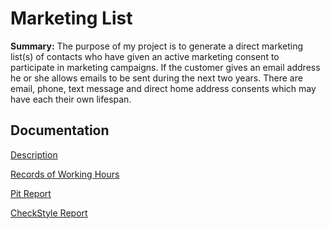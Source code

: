 # Marketing List

__Summary:__ The purpose of my project is to generate a direct marketing list(s) of contacts who have given an active marketing consent to participate in marketing campaigns. If the customer gives an email address he or she allows emails to be sent during the next two years. There are email, phone, text message and direct home address consents which may have each their own lifespan. 

## Documentation

[Description](https://github.com/rikumleppanen/direct-marketing-list/blob/master/documentation/description.md)

[Records of Working Hours](https://github.com/rikumleppanen/direct-marketing-list/blob/master/documentation/recordsofWorkingHours.md)

[Pit Report](https://htmlpreview.github.io/?https://github.com/rikumleppanen/direct-marketing-list/blob/master/documentation/pit-report/201704191731/index.html)

[CheckStyle Report](https://htmlpreview.github.io/?https://github.com/rikumleppanen/direct-marketing-list/blob/master/documentation/checkstyle/checkstyle.html)

